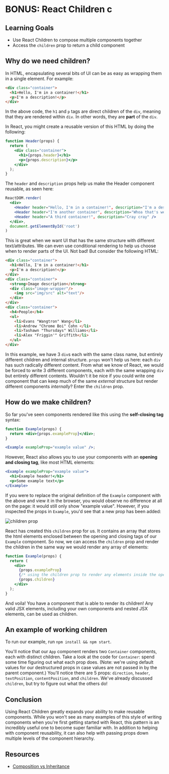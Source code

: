 # BONUS: React Children c

## Learning Goals

- Use React Children to compose multiple components together
- Access the `children` prop to return a child component

## Why do we need children?

In HTML, encapsulating several bits of UI can be as easy as wrapping them in a
single element. For example:

```html
<div class="container">
  <h1>Hello, I'm in a container!</h1>
  <p>I'm a description!</p>
</div>
```

In the above code, the `h1` and `p` tags are direct children of the `div`,
meaning that they are rendered within `div`. In other words, they are **part**
of the `div`.

In React, you might create a reusable version of this HTML by doing the following:

```jsx
function Header(props) {
  return (
    <div class="container">
      <h1>{props.header}</h1>
      <p>{props.description}</p>
    </div>
  );
}
```

The `header` and `description` props help us make the Header component reusable,
as seen here:

```jsx
ReactDOM.render(
  <div>
    <Header header="Hello, I'm in a container!", description="I'm a description!" />
    <Header header="I'm another container", description="Whoa that's weird!" />
    <Header header="A third container!", description="Cray cray" />
  </div>,
  document.getElementById('root')
)
```

This is great when we want UI that has the same structure with different
text/attributes. We can even use conditional rendering to help us choose when to
render parts of the UI. Not bad! But consider the following HTML:

```html
<div class="container">
  <h1>Hello, I'm in a container!</h1>
  <p>I'm a description!</p>
</div>
<div class="container">
  <strong>Image description</strong>
  <div class="image-wrapper"/>
    <img src="img/src" alt="text"/>
  </div>
</div>
<div class="container">
  <h4>People</h4>
  <ul>
    <li>Evans "Wangtron" Wang</li>
    <li>Andrew "Chrome Boi" Cohn </li>
    <li>Tashawn "Thursdays" Williams</li>
    <li>Alex "Friggin'" Griffith</li>
  </ul>
</div>
```

In this example, we have 3 `div`s each with the same class name, but entirely
different children and internal structure. `props` won't help us here: each
`div` has such radically different content. From what we know of React, we would
be forced to write 3 different components, each with the same wrapping `div` but
entirely different contents. Wouldn't it be nice if you could write one
component that can keep much of the same _external_ structure but render
different components _internally_? Enter the `children` prop.

## How do we make children?

So far you've seen components rendered like this using the **self-closing tag**
syntax:

```jsx
function Example(props) {
  return <div>{props.exampleProp}</div>;
}

<Example exampleProp="example value" />;
```

However, React also allows you to use your components with an **opening and
closing tag**, like most HTML elements:

```jsx
<Example exampleProp="example value">
  <h1>Example header!</h1>
  <p>Some example text</p>
</Example>
```

If you were to replace the original definition of the `Example` component with
the above and view it in the browser, you would observe no difference at all on
the page: it would still only show "example value". However, if you inspected
the props in `Example`, you'd see that a new prop has been added:

![children prop](https://curriculum-content.s3.amazonaws.com/phase-2/react-hooks-children/children-prop.png)

React has created this `children` prop for us. It contains an array that stores
the html elements enclosed between the opening and closing tags of our `Example`
component. So now, we can access the `children` prop and render the children in
the same way we would render any array of elements:

```jsx
function Example(props) {
  return (
    <div>
      {props.exampleProp}
      {/* using the children prop to render any elements inside the opening and closing tag of Example */}
      {props.children}
    </div>
  );
}
```

And voila! You have a component that is able to render its children! Any valid
JSX elements, including your own components and nested JSX elements, can be used
as children.

## An example of working children

To run our example, run `npm install && npm start`.

You'll notice that our `App` component renders two `Container` components, each
with distinct children. Take a look at the code for `Container`: spend some time
figuring out what each prop does. (Note: we're using default values for our
destructured props in case values are not passed in
by the parent component.) You'll notice there are 5 props: `direction`,
`header`, `textPosition`, `contentPosition`, and `children`. We've already
discussed `children`, but try to figure out what the others do!

## Conclusion

Using React Children greatly expands your ability to make reusable components.
While you won't see as many examples of this style of writing components when
you're first getting started with React, this pattern is an incredibly useful
one to become super familiar with. In addition to helping with component
reusability, it can also help with passing props down multiple levels of the
component hierarchy.

## Resources

- [Composition vs Inheritance](https://reactjs.org/docs/composition-vs-inheritance.html)
